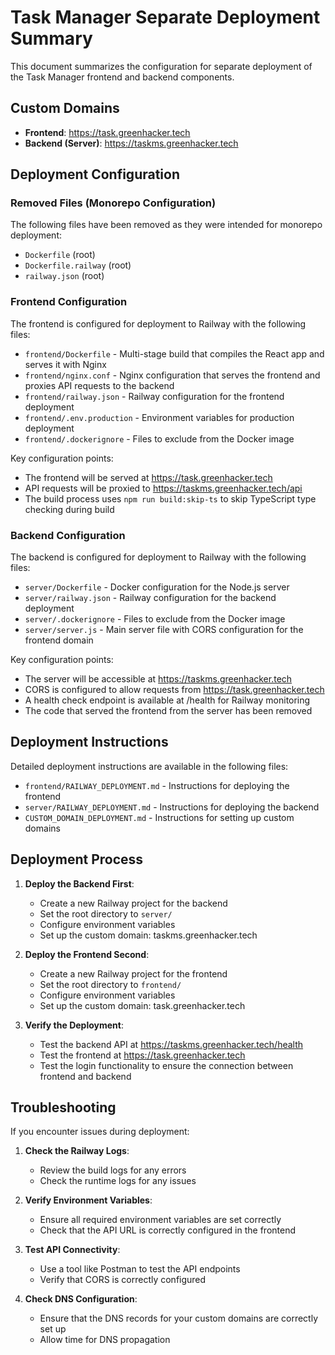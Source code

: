 # Task Manager Separate Deployment Summary

This document summarizes the configuration for separate deployment of the Task Manager frontend and backend components.

## Custom Domains

- **Frontend**: https://task.greenhacker.tech
- **Backend (Server)**: https://taskms.greenhacker.tech

## Deployment Configuration

### Removed Files (Monorepo Configuration)

The following files have been removed as they were intended for monorepo deployment:

- `Dockerfile` (root)
- `Dockerfile.railway` (root)
- `railway.json` (root)

### Frontend Configuration

The frontend is configured for deployment to Railway with the following files:

- `frontend/Dockerfile` - Multi-stage build that compiles the React app and serves it with Nginx
- `frontend/nginx.conf` - Nginx configuration that serves the frontend and proxies API requests to the backend
- `frontend/railway.json` - Railway configuration for the frontend deployment
- `frontend/.env.production` - Environment variables for production deployment
- `frontend/.dockerignore` - Files to exclude from the Docker image

Key configuration points:
- The frontend will be served at https://task.greenhacker.tech
- API requests will be proxied to https://taskms.greenhacker.tech/api
- The build process uses `npm run build:skip-ts` to skip TypeScript type checking during build

### Backend Configuration

The backend is configured for deployment to Railway with the following files:

- `server/Dockerfile` - Docker configuration for the Node.js server
- `server/railway.json` - Railway configuration for the backend deployment
- `server/.dockerignore` - Files to exclude from the Docker image
- `server/server.js` - Main server file with CORS configuration for the frontend domain

Key configuration points:
- The server will be accessible at https://taskms.greenhacker.tech
- CORS is configured to allow requests from https://task.greenhacker.tech
- A health check endpoint is available at /health for Railway monitoring
- The code that served the frontend from the server has been removed

## Deployment Instructions

Detailed deployment instructions are available in the following files:

- `frontend/RAILWAY_DEPLOYMENT.md` - Instructions for deploying the frontend
- `server/RAILWAY_DEPLOYMENT.md` - Instructions for deploying the backend
- `CUSTOM_DOMAIN_DEPLOYMENT.md` - Instructions for setting up custom domains

## Deployment Process

1. **Deploy the Backend First**:
   - Create a new Railway project for the backend
   - Set the root directory to `server/`
   - Configure environment variables
   - Set up the custom domain: taskms.greenhacker.tech

2. **Deploy the Frontend Second**:
   - Create a new Railway project for the frontend
   - Set the root directory to `frontend/`
   - Configure environment variables
   - Set up the custom domain: task.greenhacker.tech

3. **Verify the Deployment**:
   - Test the backend API at https://taskms.greenhacker.tech/health
   - Test the frontend at https://task.greenhacker.tech
   - Test the login functionality to ensure the connection between frontend and backend

## Troubleshooting

If you encounter issues during deployment:

1. **Check the Railway Logs**:
   - Review the build logs for any errors
   - Check the runtime logs for any issues

2. **Verify Environment Variables**:
   - Ensure all required environment variables are set correctly
   - Check that the API URL is correctly configured in the frontend

3. **Test API Connectivity**:
   - Use a tool like Postman to test the API endpoints
   - Verify that CORS is correctly configured

4. **Check DNS Configuration**:
   - Ensure that the DNS records for your custom domains are correctly set up
   - Allow time for DNS propagation
